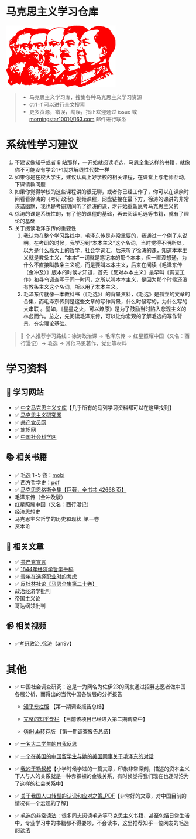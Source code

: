 # 马克思主义学习仓库

![革命不是请客吃饭](./img/mks03.png)

>- 马克思主义学习库，搜集各种马克思主义学习资源
>- ctrl+f 可以进行全文搜索
>- 更多资源，错误，勘误，指正欢迎通过 issue 或 morningstar1001@163.com 邮件进行联系

# 系统性学习建议

1. 不建议像知乎或者 B 站那样，一开始就阅读毛选，马恩全集这样的书籍，就像你不可能没有学会1+1就求解线性代数一样
2. 如果你是在校大学生，建议认真上好学校的相关课程，在课堂上与老师互动，下课请教问题
3. 如果你觉得学校的这些课程讲的很无聊，或者你已经工作了，你可以在课余时间看看徐涛的《考研政治》视频课程，网盘链接在最下方，徐涛的课讲的非常诙谐幽默，我也是考研期间听了徐涛的课，才开始重新思考马克思主义的
4. 徐涛的课是系统性的，有了他的课程的基础，再去阅读毛选等书籍，就有了理论的基础
5. 关于阅读毛泽东传的重要性
   1. 我认为在整个学习路线中，毛泽东传是非常重要的，我通过一个例子来说明。在考研的时候，我学习到“本本主义”这个名词，当时觉得不明所以，以为是什么高大上的哲学，社会学词汇，后来听了徐涛的课，知道本本主义就是教条主义，“本本”一词就是笔记本的那个本本，但一直没想通，为什么不直接叫教条主义呢，而是要叫本本主义，后来在阅读《毛泽东传（金冲及）》版本的时候才知道，首先《反对本本主义》最早叫《调查工作》和寻乌调查写于同一时间，之所以叫本本主义，是因为那个时候还没有教条主义这个名词，所以用了本本主义。
   2. 毛泽东传就像一本教科书（《毛选》）的背景资料，《毛选》是孤立的文章的合集，而毛泽东传则是这些文章的写作背景，什么时候写的，为什么写的大串联 。譬如，《星星之火，可以燎原》是为了鼓励当时陷入悲观主义的林彪而作。总之，先阅读毛泽东传，可以让你宏观的了解毛选的写作背景，夯实理论基础。

>📙 个人推荐学习路线：徐涛政治课 -> 毛泽东传 -> 红星照耀中国（又名：西行漫记）-> 毛选 -> 其他马恩著作，党史等材料

# 学习资料

## 🔖 学习网站

- ✅ [中文马克思主义文库](https://link.zhihu.com/?target=https%3A//www.marxists.org/chinese/index.html)【几乎所有的马列学习资料都可以在这里找到】
- ✅ [马克思主义研究网](https://link.zhihu.com/?target=http%3A//myy.cass.cn/)
- ✅ [共产党员网](https://link.zhihu.com/?target=http%3A//www.12371.cn/)
- ✅ [旗帜网](https://link.zhihu.com/?target=http%3A//www.qizhiwang.org.cn/)
- ✅ [中国社会科学网](https://link.zhihu.com/?target=http%3A//www.cssn.cn/)

## 📚︎ 相关书籍

- ✅ 毛选 1~5 卷：[mobi](https://link.zhihu.com/?target=https%3A//github.com/Eternaldeath/Marxism-learning-library/blob/master/book/%E6%AF%9B%E6%B3%BD%E4%B8%9C%E9%80%89%E9%9B%86_1-5%E5%8D%B7.mobi)
- ✅ 西方哲学史：[pdf](https://link.zhihu.com/?target=https%3A//gitee.com/fromdark/marxist-learning-library/blob/master/book/%E8%A5%BF%E6%96%B9%E5%93%B2%E5%AD%A6%E5%8F%B2.pdf)
- ✅ [马克思恩格斯全集【巨著，全书共 42668 页】](https://link.zhihu.com/?target=https%3A//www.marxists.org/chinese/marx-engels/index.htm)
- 毛泽东传（金冲及版）
- 红星照耀中国（又名：西行漫记）
- 经济思想史
- 马克思主义哲学的历史和现状_第一卷
- 资本论

## 📙 相关文章

- ✅ [共产党宣言](https://link.zhihu.com/?target=http%3A//news.12371.cn/2018/04/24/ARTI1524567833374896.shtml)
- ✅ [1844年经济学哲学手稿](https://link.zhihu.com/?target=https%3A//www.marxists.org/chinese/marx/marxist.org-chinese-marx-1844.htm)
- ✅ [青年在选择职业时的考虑](https://link.zhihu.com/?target=https%3A//www.marxists.org/chinese/marx/marxist.org-chinese-marx-1835-8.htm)
- ✅ [反杜林社论【马恩全集第二十卷】](https://link.zhihu.com/?target=https%3A//www.marxists.org/chinese/marx-engels/20/001.htm)
- 政治经济学批判
- 帝国主义论
- 哥达纲领批判

## 📹 相关视频

- ✅[考研政治_徐涛](https://pan.baidu.com/s/1GxNotimP-GWaOWqz6oYcPQ#list/path=%2F)【an9v】

# 其他

- ✅ 中国社会调查研究：这是一为网名为佐伊23的网友通过招募志愿者做中国各层分析，而得出的当代中国各阶层的分析报告

  - [知乎专栏版](https://zhuanlan.zhihu.com/p/338973792) 【第一期调查报告总结】

  - [完整的知乎专栏](https://www.zhihu.com/column/c_1271946526366044160)  【目前该项目已经进入第二期调查中】

  - [GitHub转存版](https://github.com/facturi/Record/blob/master/佐伊/中国社会调查研究-第一期.md) 【第一期调查报告总结】

- ✅ [一名大二学生的自我反思](https://zhuanlan.zhihu.com/p/387562770)

- ✅ [一个在美国的中国留学生与她的美国同事关于毛泽东的对话](https://zhuanlan.zhihu.com/p/380507674)

- ✅ [我的于勒叔叔](http://blog.sina.com.cn/s/blog_4520ae9a0100l8ml.html)【小学时候学过的一篇文章，印象非常深刻，描述的资本主义下人与人的关系就是一种赤裸裸的金钱关系，有时候觉得我们现在也逐渐沦为了这样的社会关系中】

- ✅ [关于我国人口转型的认识和应对之策_PDF](https://gitee.com/fromdark/marxist-learning-library/blob/master/book/关于我国人口转型的认识和应对之策.pdf)【非常好的文章，对中国目前的情况有一个宏观的了解】

- ✅ [毛选的非常读法](https://zhuanlan.zhihu.com/p/414545266)：很多同志阅读毛选等马克思主义书籍，甚至包括日常生活中，专业学习中的书籍都不得要领，不会读书，这里推荐知乎一位网友的毛选阅读法


